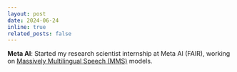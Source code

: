 ```yaml
---
layout: post
date: 2024-06-24
inline: true
related_posts: false
---
```


**Meta AI**: Started my research scientist internship at Meta AI (FAIR), working on [Massively Multilingual Speech (MMS)](https://ai.meta.com/blog/multilingual-model-speech-recognition/) models.
